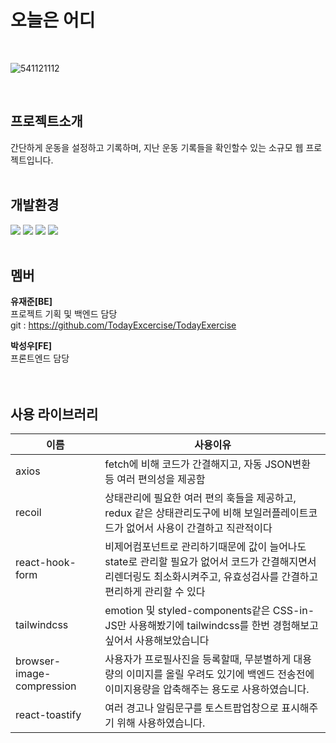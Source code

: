 # 오늘은 어디
<br/>

![541121112](https://github.com/swp91/todayExercise/assets/97070078/1cc73c81-f349-4bf3-85aa-5e4965a502de)

<br/>

## 프로젝트소개<br/>
간단하게 운동을 설정하고 기록하며, 지난 운동 기록들을 확인할수 있는 소규모 웹 프로젝트입니다.
<br/>
<br/>

## 개발환경<br/>
<img src="https://img.shields.io/badge/javascript-F7DF1E?style=for-the-badge&logo=javascript&logoColor=white"> <img src="https://img.shields.io/badge/TypeScript-3178C6?style=for-the-badge&logo=TypeScript&logoColor=white"> <img src="https://img.shields.io/badge/React-61DAFB?style=for-the-badge&logo=React&logoColor=white"> <img src="https://img.shields.io/badge/Recoil-3578E5?style=for-the-badge&logo=Recoil&logoColor=white">
<br/>
<br/>

## 멤버<br/>

**유재준[BE]**<br/>
프로젝트 기획 및 백엔드 담당<br/>
git : https://github.com/TodayExcercise/TodayExercise
<br/>

**박성우[FE]** <br/>
프론트엔드 담당<br/>
<br/>
<br/>

## 사용 라이브러리<br/>
|이름|사용이유|
|----|--------|
|axios|fetch에 비해 코드가 간결해지고, 자동 JSON변환 등 여러 편의성을 제공함|
|recoil|상태관리에 필요한 여러 편의 훅들을 제공하고, redux 같은 상태관리도구에 비해 보일러플레이트코드가 없어서 사용이 간결하고 직관적이다|
|react-hook-form|비제어컴포넌트로 관리하기때문에 값이 늘어나도 state로 관리할 필요가 없어서 코드가 간결해지면서 리렌더링도 최소화시켜주고, 유효성검사를 간결하고 편리하게 관리할 수 있다|
|tailwindcss|emotion 및 styled-components같은 CSS-in-JS만 사용해봤기에 tailwindcss를 한번 경험해보고 싶어서 사용해보았습니다|
|browser-image-compression|사용자가 프로필사진을 등록할때, 무분별하게 대용량의 이미지를 올릴 우려도 있기에 백엔드 전송전에 이미지용량을 압축해주는 용도로 사용하였습니다.|
|react-toastify|여러 경고나 알림문구를 토스트팝업창으로 표시해주기 위해 사용하였습니다.|
<br/>
<br/>

